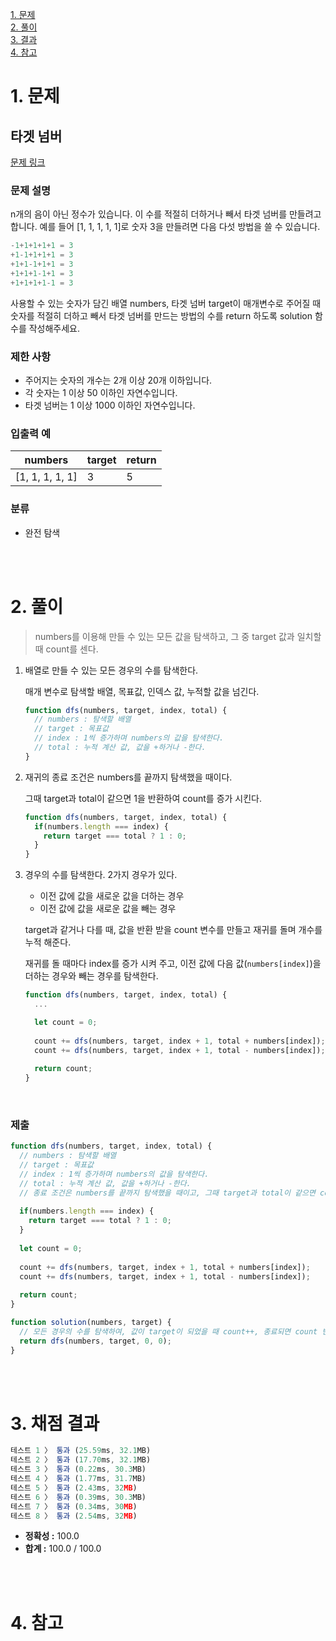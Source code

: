[1. 문제](#1-문제)  
[2. 풀이](#2-풀이)  
[3. 결과](#3-결과)  
[4. 참고](#4-참고)  

# 1. 문제

## 타겟 넘버

[문제 링크]([https://programmers.co.kr/learn/courses/30/lessons/43165](https://programmers.co.kr/learn/courses/30/lessons/43165))

### 문제 설명

n개의 음이 아닌 정수가 있습니다. 이 수를 적절히 더하거나 빼서 타겟 넘버를 만들려고 합니다. 예를 들어 [1, 1, 1, 1, 1]로 숫자 3을 만들려면 다음 다섯 방법을 쓸 수 있습니다.

```jsx
-1+1+1+1+1 = 3
+1-1+1+1+1 = 3
+1+1-1+1+1 = 3
+1+1+1-1+1 = 3
+1+1+1+1-1 = 3
```

사용할 수 있는 숫자가 담긴 배열 numbers, 타겟 넘버 target이 매개변수로 주어질 때 숫자를 적절히 더하고 빼서 타겟 넘버를 만드는 방법의 수를 return 하도록 solution 함수를 작성해주세요.

### 제한 사항

- 주어지는 숫자의 개수는 2개 이상 20개 이하입니다.
- 각 숫자는 1 이상 50 이하인 자연수입니다.
- 타겟 넘버는 1 이상 1000 이하인 자연수입니다.

### 입출력 예
|numbers|target|return|
|-|-|-|
|[1, 1, 1, 1, 1]|3|5|

### 분류

- 완전 탐색

<br><br>

# 2. 풀이

> numbers를 이용해 만들 수 있는 모든 값을 탐색하고, 그 중 target 값과 일치할 때 count를 센다.
> 
1. 배열로 만들 수 있는 모든 경우의 수를 탐색한다.
    
    매개 변수로 탐색할 배열, 목표값, 인덱스 값, 누적할 값을 넘긴다.
    
    ```jsx
    function dfs(numbers, target, index, total) {
      // numbers : 탐색할 배열
      // target : 목표값
      // index : 1씩 증가하며 numbers의 값을 탐색한다.
      // total : 누적 계산 값, 값을 +하거나 -한다.
    }
    ```
    
2. 재귀의 종료 조건은 numbers를 끝까지 탐색했을 때이다.
    
    그때 target과 total이 같으면 1을 반환하여 count를 증가 시킨다.
    
    ```jsx
    function dfs(numbers, target, index, total) {
      if(numbers.length === index) {
        return target === total ? 1 : 0;
      }
    }
    ```
    
3. 경우의 수를 탐색한다. 2가지 경우가 있다.
    - 이전 값에 값을 새로운 값을 더하는 경우
    - 이전 값에 값을 새로운 값을 빼는 경우
    
    target과 같거나 다를 때, 값을 반환 받을 count 변수를 만들고 재귀를 돌며 개수를 누적 해준다.
    
    재귀를 돌 때마다 index를 증가 시켜 주고, 이전 값에 다음 값(`numbers[index]`)을 더하는 경우와 빼는 경우를 탐색한다.
    
    ```jsx
    function dfs(numbers, target, index, total) {
      ...
    
      let count = 0;
      
      count += dfs(numbers, target, index + 1, total + numbers[index]);
      count += dfs(numbers, target, index + 1, total - numbers[index]);
      
      return count;
    }
    ```
    

<br>

### 제출

```jsx
function dfs(numbers, target, index, total) {
  // numbers : 탐색할 배열
  // target : 목표값
  // index : 1씩 증가하며 numbers의 값을 탐색한다.
  // total : 누적 계산 값, 값을 +하거나 -한다.
  // 종료 조건은 numbers를 끝까지 탐색했을 때이고, 그때 target과 total이 같으면 count를 증가한다.
  
  if(numbers.length === index) {
    return target === total ? 1 : 0;
  }
  
  let count = 0;
  
  count += dfs(numbers, target, index + 1, total + numbers[index]);
  count += dfs(numbers, target, index + 1, total - numbers[index]);
  
  return count;
}

function solution(numbers, target) {
  // 모든 경우의 수를 탐색하여, 값이 target이 되었을 때 count++, 종료되면 count 반환
  return dfs(numbers, target, 0, 0);
}
```

<br><br>

# 3. 채점 결과

```jsx
테스트 1 〉	통과 (25.59ms, 32.1MB)
테스트 2 〉	통과 (17.70ms, 32.1MB)
테스트 3 〉	통과 (0.22ms, 30.3MB)
테스트 4 〉	통과 (1.77ms, 31.7MB)
테스트 5 〉	통과 (2.43ms, 32MB)
테스트 6 〉	통과 (0.39ms, 30.3MB)
테스트 7 〉	통과 (0.34ms, 30MB)
테스트 8 〉	통과 (2.54ms, 32MB)
```

- **정확성 :** 100.0
- **합계 :** 100.0 / 100.0

<br><br>

# 4. 참고
